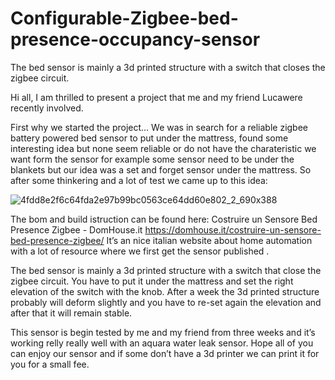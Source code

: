 # Configurable-Zigbee-bed-presence-occupancy-sensor
The bed sensor is mainly a 3d printed structure with a switch that closes the zigbee circuit.

Hi all, I am thrilled to present a project that me and my friend Lucawere recently involved.

First why we started the project…
We was in search for a reliable zigbee battery powered bed sensor to put under the mattress, found some interesting idea but none seem reliable or do not have the charateristic we want form the sensor for example some sensor need to be under the blankets but our idea was a set and forget sensor under the mattress.
So after some thinkering and a lot of test we came up to this idea:

![4fdd8e2f6c64fda2e97b99bc0563ce64dd60e802_2_690x388](https://user-images.githubusercontent.com/62516592/209432618-e3c0b46d-c7df-434f-8ba3-a218dd16522c.jpg)

The bom and build istruction can be found here:
Costruire un Sensore Bed Presence Zigbee - DomHouse.it https://domhouse.it/costruire-un-sensore-bed-presence-zigbee/
It’s an nice italian website about home automation with a lot of resource where we first get the sensor published .

The bed sensor is mainly a 3d printed structure with a switch that close the zigbee circuit. You have to put it under the mattress and set the right elevation of the switch with the knob. After a week the 3d printed structure probably will deform slightly and you have to re-set again the elevation and after that it will remain stable.

This sensor is begin tested by me and my friend from three weeks and it’s working relly really well with an aquara water leak sensor.
Hope all of you can enjoy our sensor and if some don’t have a 3d printer we can print it for you for a small fee.

